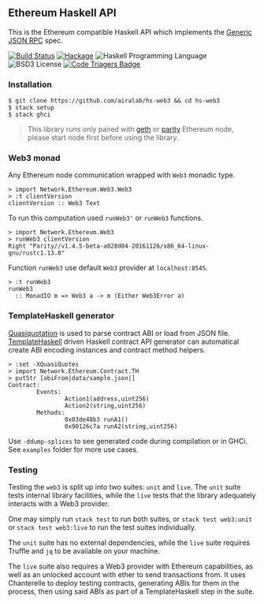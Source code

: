 ## Ethereum Haskell API

This is the Ethereum compatible Haskell API which implements the [Generic JSON RPC](https://github.com/ethereum/wiki/wiki/JSON-RPC) spec.

[![Build Status](https://travis-ci.org/f-o-a-m/hs-web3.svg?branch=master)](https://travis-ci.org/f-o-a-m/hs-web3)
[![Hackage](https://img.shields.io/hackage/v/web3.svg)](http://hackage.haskell.org/package/web3)
![Haskell Programming Language](https://img.shields.io/badge/language-Haskell-blue.svg)
![BSD3 License](http://img.shields.io/badge/license-BSD3-brightgreen.svg)
[![Code Triagers Badge](https://www.codetriage.com/airalab/hs-web3/badges/users.svg)](https://www.codetriage.com/airalab/hs-web3)

### Installation

    $ git clone https://github.com/airalab/hs-web3 && cd hs-web3
    $ stack setup
    $ stack ghci

> This library runs only paired with [geth](https://github.com/ethereum/go-ethereum)
> or [parity](https://github.com/ethcore/parity) Ethereum node,
> please start node first before using the library.

### Web3 monad

Any Ethereum node communication wrapped with `Web3` monadic type.

    > import Network.Ethereum.Web3.Web3
    > :t clientVersion
    clientVersion :: Web3 Text

To run this computation used `runWeb3'` or `runWeb3` functions.

    > import Network.Ethereum.Web3
    > runWeb3 clientVersion
    Right "Parity//v1.4.5-beta-a028d04-20161126/x86_64-linux-gnu/rustc1.13.0"

Function `runWeb3` use default `Web3` provider at `localhost:8545`.

    > :t runWeb3
    runWeb3
      :: MonadIO m => Web3 a -> m (Either Web3Error a)

### TemplateHaskell generator

[Quasiquotation](https://wiki.haskell.org/Quasiquotation) is used to parse contract ABI or load from JSON file. [TemplateHaskell](https://wiki.haskell.org/Template_Haskell) driven Haskell contract API generator can automatical create ABI encoding instances and contract method helpers.

    > :set -XQuasiQuotes
    > import Network.Ethereum.Contract.TH
    > putStr [abiFrom|data/sample.json|]
    Contract:
            Events:
                    Action1(address,uint256)
                    Action2(string,uint256)
            Methods:
                    0x03de48b3 runA1()
                    0x90126c7a runA2(string,uint256)

Use `-ddump-splices` to see generated code during compilation or in GHCi. See `examples` folder for more use cases.

### Testing

Testing the `web3` is split up into two suites: `unit` and `live`.
The `unit` suite tests internal library facilities, while the `live` tests that
the library adequately interacts with a Web3 provider.

One may simply run `stack test` to run both suites, or `stack test web3:unit` or `stack test web3:live`
to run the test suites individually.

The `unit` suite has no external dependencies, while the `live` suite requires Truffle and `jq`
to be available on your machine.

The `live` suite also requires a Web3 provider with Ethereum capabilities, as well as
an unlocked account with ether to send transactions from. It uses Chanterelle to deploy testing contracts,
generating ABIs for them in the process, then using said ABIs as part of a TemplateHaskell step in the suite.
